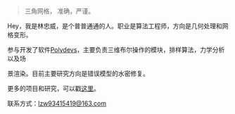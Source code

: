 > 三角网格，
> 准确，严谨。

Hey，我是林忠威，是个普普通通的人。职业是算法工程师，方向是几何处理和网格变形。

参与开发了软件[Polydevs](http://www.plydevs.cn/)，主要负责三维布尔操作的模块，排样算法，力学分析以及场

景渲染。目前主要研究方向是错误模型的水密修复。


更多的项目和研究，可以戳[这里](http://extrelin.github.io/portfolio/)。


联系方式：lzw93415419@163.com

